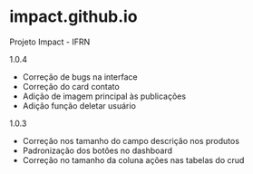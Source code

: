 # impact.github.io
Projeto Impact - IFRN

1.0.4
- Correção de bugs na interface
- Correção do card contato
- Adição de imagem principal às publicações
- Adição função deletar usuário

1.0.3

- Correção nos tamanho do campo descrição nos produtos
- Padronização dos botões no dashboard
- Correção no tamanho da coluna ações nas tabelas do crud
